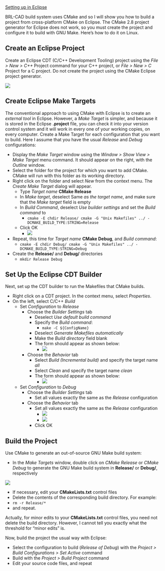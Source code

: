 [Setting up in Eclipse](Compiling/Eclipse.md)

BRL-CAD build system uses CMake and so I will show you how to build a
project from cross-platform CMake on Eclipse. The CMake 2.8 project
generator for Eclipse does not work, so you must create the project and
configure it to build with GNU Make. Here’s how to do it on Linux.

## Create an Eclipse Project

Create an Eclipse CDT (C/C++ Development Tooling) project using the
*File &gt; New &gt; C++* Project command for your C++ project, or *File
&gt; New &gt; C* Project for a C project. Do not create the project
using the CMake Eclipse project generator.

![](../../img/Compiling-Eclipse-Manually-1.png)

## Create Eclipse Make Targets

The conventional approach to using CMake with Eclipse is to create an
*external tool* in Eclipse. However, a *Make Target* is simpler, and
because it is stored in the Eclipse **.project** file, you can check it
into your version control system and it will work in every one of your
working copies, on every computer. Create a Make Target for each
configuration that you want to build. Here I assume that you have the
usual *Release* and *Debug* configurations:

-   Display the *Make Target* window using the *Window &gt; Show
    View &gt; Make Target* menu command. It should appear on the right,
    with the *Outline* window.
-   Select the folder for the project for which you want to add CMake.
    CMake will run with this folder as its working directory.
-   Right click on the folder and select *New* from the context menu.
    The *Create Make Target* dialog will appear.
    -   Type *Target name* **CMake Release**
    -   In *Make target*, deselect Same *as the target name*, and make
        sure that the *Make target* field is empty
    -   In *Build Command*, deselect *Use builder settings* and set the
        *Build command* to
        -   `cmake -E chdir Release/ cmake -G "Unix Makefiles" ../ -DCMAKE_BUILD_TYPE:STRING=Release`
    -   Click OK
        -   ![](../../img/Compiling-Eclipse-Manually-2.png)
-   Repeat, this time for *Target name* **CMake Debug**, and *Build
    command*:
    -   `cmake -E chdir Debug/ cmake -G "Unix Makefiles" ../ -DCMAKE_BUILD_TYPE:STRING=Debug`
-   Create the **Release/** and **Debug/** directories
    -   `mkdir Release Debug`

## Set Up the Eclipse CDT Builder

Next, set up the CDT builder to run the Makefiles that CMake builds.

-   Right click on a CDT project. In the context menu, select
    *Properties*.
-   On the left, select C/C++ *Build*
    -   Set *Configuration* to *Release*
        -   Choose the *Builder Settings* tab
            -   Deselect *Use default build command*
            -   Specify the *Build command*:
                -   `make -C ${ConfigName}`
            -   Deselect *Generate Makefiles automatically*
            -   Make the *Build directory* field blank
            -   The form should appear as shown below:
                -   ![](../../img/Compiling-Eclipse-Manually-3.png)
        -   Choose the *Behavior* tab
            -   Select *Build (Incremental build)* and specify the
                target name *all*
            -   Select *Clean* and specify the target name *clean*
            -   The form should appear as shown below:
                -   ![](../../img/Compiling-Eclipse-Manually-4.png)
    -   Set *Configuration* to *Debug*
        -   Choose the *Builder Settings* tab
            -   Set all values exactly the same as the *Release*
                configuration
        -   Choose the *Behavior* tab
            -   Set all values exactly the same as the *Release*
                configuration
                -   ![](../../img/Compiling-Eclipse-Manually-5.png)
                -   ![](../../img/Compiling-Eclipse-Manually-6.png)
            -   Click OK

## Build the Project

Use CMake to generate an out-of-source GNU Make build system:

-   In the *Make Targets* window, double click on *CMake Release* or
    *CMake Debug* to generate the GNU Make build system in **Release/**
    or **Debug/**, respectively

![](../../img/Compiling-Eclipse-Manually-7.PNG)

-   If necessary, edit your **CMakeLists.txt** control files
-   Delete the contents of the corresponding build directory. For
    example:
-   `rm -r Release/*`
-   and repeat.

Actually, for minor edits to your **CMakeLists.txt** control files, you
need not delete the build directory. However, I cannot tell you exactly
what the threshold for “minor edits” is.

Now, build the project the usual way with Eclipse:

-   Select the configuration to build (*Release of Debug*) with the
    *Project &gt; Build Configurations &gt; Set Active* command
-   Build with the *Project &gt; Build Project* command
-   Edit your source code files, and repeat
